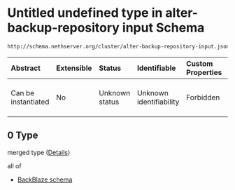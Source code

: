 # Untitled undefined type in alter-backup-repository input Schema

```txt
http://schema.nethserver.org/cluster/alter-backup-repository-input.json#/anyOf/0
```



| Abstract            | Extensible | Status         | Identifiable            | Custom Properties | Additional Properties | Access Restrictions | Defined In                                                                                                |
| :------------------ | :--------- | :------------- | :---------------------- | :---------------- | :-------------------- | :------------------ | :-------------------------------------------------------------------------------------------------------- |
| Can be instantiated | No         | Unknown status | Unknown identifiability | Forbidden         | Allowed               | none                | [alter-backup-repository-input.json\*](cluster/alter-backup-repository-input.json "open original schema") |

## 0 Type

merged type ([Details](alter-backup-repository-input-anyof-0.md))

all of

* [BackBlaze schema](alter-backup-repository-input-anyof-0-allof-backblaze-schema.md "check type definition")
